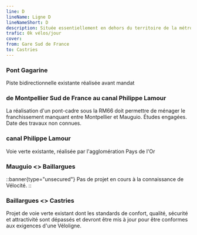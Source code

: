 ```yaml
---
line: D
lineName: Ligne D
lineNameShort: D
description: Située essentiellement en dehors du territoire de la métropole de Montpellier cette Véloligne reliera Montpellier-Sud de France à Castries en passant au nord de Mauguio et par Baillargues
trafic: 0k vélos/jour
cover: 
from: Gare Sud de France
to: Castries
---
```


### Pont Gagarine

Piste bidirectionnelle existante réalisée avant mandat

### de Montpellier Sud de France au canal Philippe Lamour

La réalisation d'un pont-cadre sous la RM66 doit permettre de ménager le franchissement manquant entre Montpellier et Mauguio. Études engagées. Date des travaux non connues.

### canal Philippe Lamour

Voie verte existante, réalisée par l'agglomération Pays de l'Or

### Mauguio <> Baillargues

::banner{type="unsecured"}
Pas de projet en cours à la connaissance de Vélocité.
::

### Baillargues <> Castries

Projet de voie verte existant dont les standards de confort, qualité, sécurité et attractivité sont dépassés et devront être mis à jour pour être conformes aux exigences d'une Véloligne.